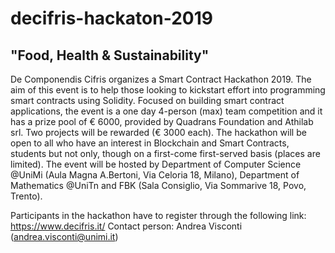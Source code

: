 # decifris-hackaton-2019
## "Food, Health & Sustainability"

De Componendis Cifris organizes a Smart Contract Hackathon 2019. The aim of this event is to help those
looking to kickstart effort into programming smart contracts using Solidity. Focused on building smart contract
applications, the event is a one day 4-person (max) team competition and it has a prize pool of € 6000,
provided by Quadrans Foundation and Athilab srl. Two projects will be rewarded (€ 3000 each).
The hackathon will be open to all who have an interest in Blockchain and Smart Contracts, students but not
only, though on a first-come first-served basis (places are limited).
The event will be hosted by Department of Computer Science @UniMi (Aula Magna A.Bertoni, Via Celoria
18, Milano), Department of Mathematics @UniTn and FBK (Sala Consiglio, Via Sommarive 18, Povo, Trento).

Participants in the hackathon have to register through the following link: https://www.decifris.it/
Contact person: Andrea Visconti (andrea.visconti@unimi.it)
